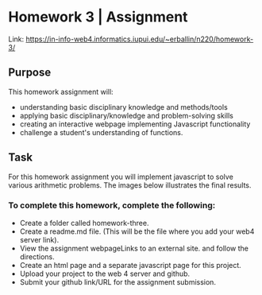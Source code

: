 # Homework 3 | Assignment

Link: https://in-info-web4.informatics.iupui.edu/~erballin/n220/homework-3/

## Purpose

This homework assignment will:

- understanding basic disciplinary knowledge and methods/tools
- applying basic disciplinary/knowledge and problem-solving skills
- creating an interactive webpage implementing Javascript functionality
- challenge a student's understanding of functions.

## Task

For this homework assignment you will implement javascript to solve various arithmetic problems. The images below illustrates the final results.

### To complete this homework, complete the following:

- Create a folder called homework-three.
- Create a readme.md file. (This will be the file where you add your web4 server link).
- View the assignment webpageLinks to an external site. and follow the directions.
- Create an html page and a separate javascript page for this project.
- Upload your project to the web 4 server and github.
- Submit your github link/URL for the assignment submission.
